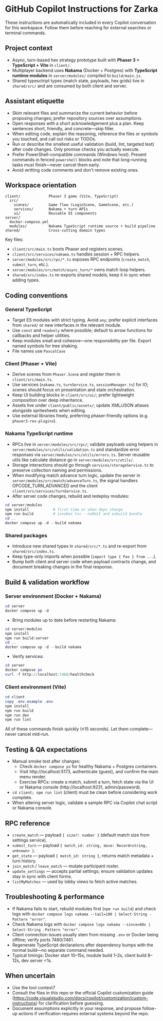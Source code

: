# GitHub Copilot Instructions for Zarka

These instructions are automatically included in every Copilot conversation for this workspace. Follow them before reaching for external searches or terminal commands.

## Project context

- Async, turn-based hex strategy prototype built with **Phaser 3 + TypeScript + Vite** in `client/`.
- Multiplayer backend uses **Nakama** (Docker + Postgres) with **TypeScript runtime modules** in `server/modules/` compiled to `build/main.js`.
- Shared typesctript types (match state, payloads, hex grids) live in `shared/src/` and are consumed by both client and server.

## Assistant etiquette

- Skim relevant files and summarize the current behavior before proposing changes; prefer repository sources over assumptions.
- Open responses with a short acknowledgement plus a plan. Keep sentences short, friendly, and concrete—skip filler.
- When editing code, explain the reasoning, reference the files or symbols you touched, and call out risks or TODOs.
- Run or describe the smallest useful validation (build, lint, targeted test) after code changes. Only promise checks you actually execute.
- Prefer PowerShell-compatible commands (Windows host). Present commands in fenced `powershell` blocks and note that long-running tasks must finish—never cancel them early.
- Avoid writting code comments and don't remove existing ones.

## Workspace orientation

```
client/             Phaser 3 game (Vite, TypeScript)
  src/
    scenes/         Game flow (LoginScene, GameScene, etc.)
    services/       Nakama + turn APIs
    ui/             Reusable UI components
server/
  docker-compose.yml
  modules/          Nakama TypeScript runtime source + build pipeline
shared/             Cross-cutting domain types
```

Key files:

- `client/src/main.ts` boots Phaser and registers scenes.
- `client/src/services/nakama.ts` handles session + RPC helpers.
- `server/modules/src/rpc/*.ts` exposes RPC endpoints (`create_match`, `submit_turn`, etc.).
- `server/modules/src/match/async_turn/*` owns match loop helpers.
- `shared/src/index.ts` re-exports shared models; keep it in sync when adding types.

## Coding conventions

### General TypeScript

- Target ES modules with strict typing. Avoid `any`; prefer explicit interfaces from `shared/` or new interfaces in the relevant module.
- Use `const` and `readonly` where possible; default to arrow functions for callbacks and helper utilities.
- Keep modules small and cohesive—one responsibility per file. Export named symbols for tree shaking.
- File names use `PascalCase`

### Client (Phaser + Vite)

- Derive scenes from `Phaser.Scene` and register them in `client/src/main.ts`.
- Use services (`nakama.ts`, `turnService.ts`, `sessionManager.ts`) for IO; scenes should focus on presentation and state orchestration.
- Keep UI building blocks in `client/src/ui/`; prefer lightweight composition over deep inheritance.
- Assets live under `client/public/assets/`; update XML/JSON atlases alongside spritesheets when editing.
- Use external libraries freely, preferring phaser-friendly options (e.g. `phaser3-rex-plugins`).

### Nakama TypeScript runtime

- RPCs live in `server/modules/src/rpc/`; validate payloads using helpers in `server/modules/src/utils/validation.ts` and standardize error responses via `server/modules/src/utils/errors.ts`. Server reusable utils like calculate distance go in `server/modules/src/utils/`.
- Storage interactions should go through `services/storageService.ts` to preserve collection naming and permissions.
- When modifying match advance turn logic, update the server in `server/modules/src/match/advanceTurn.ts`, the signal handlers OPCODE_TURN_ADVANCED and the client `client/src/services/turnService.ts`.
- After server code changes, rebuild and redeploy modules:

```powershell
cd server/modules
npm install           # first-time or when deps change
npm run build         # invokes tsc --noEmit and esbuild bundle
cd ..
docker compose up -d --build nakama
```

### Shared packages

- Introduce new shared types in `shared/src/*.ts` and re-export from `shared/src/index.ts`.
- Keep type-only imports when possible (`import type { Foo } from ...`).
- Bump both client and server code when payload contracts change, and document breaking changes in the final response.

## Build & validation workflow

### Server environment (Docker + Nakama)

```powershell
cd server
docker compose up -d
```

- Bring modules up to date before restarting Nakama:

```powershell
cd server/modules
npm install
npm run build:server
cd ..
docker compose up -d --build nakama
```

- Verify services:

```powershell
cd server
docker compose ps
curl -f http://localhost:7460/healthcheck
```

### Client environment (Vite)

```powershell
cd client
copy .env.example .env
npm install
npm run build
npm run dev
npm run lint
```

All of these commands finish quickly (≤15 seconds). Let them complete—never cancel mid-run.

## Testing & QA expectations

- Manual smoke test after changes:
  - Check `docker compose ps` for healthy Nakama + Postgres containers.
  - Visit http://localhost:5173, authenticate (guest), and confirm the main menu render.
  - Exercise RPCs: create a match, submit a turn, fetch state via the UI or Nakama console (http://localhost:9231, admin/password).
- `cd client; npm run lint` (client) must be clean before considering work complete.
- When altering server logic, validate a sample RPC via Copilot chat script or Nakama console.

## RPC reference

- `create_match` — payload `{ size?: number }` (default match size from settings service).
- `submit_turn` — payload `{ match_id: string, move: Record<string, unknown> }`.
- `get_state` — payload `{ match_id: string }`, returns match metadata + turn history.
- `join_match` / `leave_match` — mutate participant roster.
- `update_settings` — accepts partial settings; ensure validation updates stay in sync with client forms.
- `listMyMatches` — used by lobby views to fetch active matches.

## Troubleshooting & performance

- If Nakama fails to start, rebuild modules first (`npm run build`) and check logs with `docker compose logs nakama --tail=100 | Select-String -Pattern "error"`.
- Check Nakama logs with `docker compose logs nakama --since=60s | Select-String -Pattern "error"`.
- Client connection issues usually stem from missing `.env` or Docker being offline; verify ports 7460/7461.
- Regenerate TypeScript declarations after dependency bumps with the normal build—no separate command needed.
- Typical timings: Docker start 10–15s, module build 1–2s, client build 8–12s, dev server <1s.

## When uncertain

- Use the tool context7
- Consult the files in this repo or the official Copilot customization guide (https://code.visualstudio.com/docs/copilot/customization/custom-instructions) for clarification before guessing.
- Document assumptions explicitly in your response, and propose follow-up actions if verification requires external systems beyond the repo.
